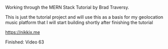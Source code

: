 Working through the MERN Stack Tutorial by Brad Traversy.

This is just the tutorial project and will use this as a basis for my geolocation music platform that I will start building shortly after finishing the tutorial

https://nikkix.me

Finished: Video 63